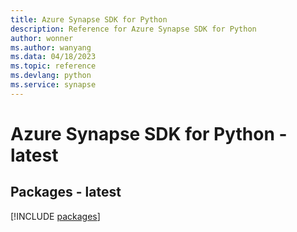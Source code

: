 ```yaml
---
title: Azure Synapse SDK for Python
description: Reference for Azure Synapse SDK for Python
author: wonner
ms.author: wanyang
ms.data: 04/18/2023
ms.topic: reference
ms.devlang: python
ms.service: synapse
---
```

# Azure Synapse SDK for Python - latest
## Packages - latest
[!INCLUDE [packages](synapse-index.md)]